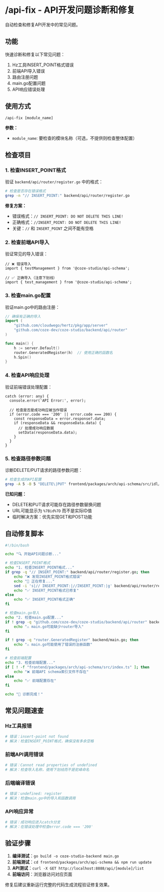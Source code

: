 # /api-fix - API开发问题诊断和修复

自动检查和修复API开发中的常见问题。

## 功能

快速诊断和修复以下常见问题：
1. Hz工具INSERT_POINT格式错误
2. 前端API导入错误
3. 路由注册问题
4. main.go配置问题
5. API响应错误处理

## 使用方式

```
/api-fix [module_name]
```

**参数：**
- `module_name`: 要检查的模块名称（可选，不提供则检查整体配置）

## 检查项目

### 1. 检查INSERT_POINT格式

验证 `backend/api/router/register.go` 中的格式：

```bash
# 检查是否存在错误格式
grep -n "// INSERT_POINT:" backend/api/router/register.go
```

**修复方案：**
- 错误格式：`// INSERT_POINT: DO NOT DELETE THIS LINE!`
- 正确格式：`//INSERT_POINT: DO NOT DELETE THIS LINE!`
- 关键：`//` 和 `INSERT_POINT` 之间不能有空格

### 2. 检查前端API导入

验证常见的导入错误：

```tsx
// ❌ 错误导入
import { testManagement } from '@coze-studio/api-schema';

// ✅ 正确导入（注意下划线）
import { test_management } from '@coze-studio/api-schema';
```

### 3. 检查main.go配置

验证main.go中的路由注册：

```go
// 确保有正确的导入
import (
    "github.com/cloudwego/hertz/pkg/app/server"
    "github.com/coze-dev/coze-studio/backend/api/router"
)

func main() {
    h := server.Default()
    router.GeneratedRegister(h)  // 使用正确的函数名
    h.Spin()
}
```

### 4. 检查API响应处理

验证前端错误处理配置：

```tsx
catch (error: any) {
  console.error('API Error:', error);
  
  // 检查是否是成功响应被当作错误
  if (error.code === '200' || error.code === 200) {
    const responseData = error.response?.data;
    if (responseData && responseData.data) {
      // 处理成功响应数据
      setData(responseData.data);
    }
  }
}
```

### 5. 检查路径参数问题

诊断DELETE/PUT请求的路径参数问题：

```bash
# 检查生成的API配置
grep -A 5 -B 5 "DELETE\|PUT" frontend/packages/arch/api-schema/src/idl/*.ts
```

**已知问题：**
- DELETE和PUT请求可能存在路径参数替换问题
- URL可能显示为 `%7Bid%7D` 而不是实际ID值
- 临时解决方案：优先实现GET和POST功能

## 自动修复脚本

```bash
#!/bin/bash

echo "🔍 开始API问题诊断..."

# 检查INSERT_POINT格式
echo "1. 检查INSERT_POINT格式..."
if grep -q "// INSERT_POINT:" backend/api/router/register.go; then
    echo "❌ 发现INSERT_POINT格式错误"
    echo "🔧 正在修复..."
    sed -i 's|// INSERT_POINT:|//INSERT_POINT:|g' backend/api/router/register.go
    echo "✅ INSERT_POINT格式已修复"
else
    echo "✅ INSERT_POINT格式正确"
fi

# 检查main.go导入
echo "2. 检查main.go配置..."
if ! grep -q "github.com/coze-dev/coze-studio/backend/api/router" backend/main.go; then
    echo "⚠️ main.go可能缺少router导入"
fi

if ! grep -q "router.GeneratedRegister" backend/main.go; then
    echo "⚠️ main.go可能使用了错误的注册函数"
fi

# 检查前端配置
echo "3. 检查前端配置..."
if [ ! -f "frontend/packages/arch/api-schema/src/index.ts" ]; then
    echo "❌ 前端API schema索引文件不存在"
else
    echo "✅ 前端配置存在"
fi

echo "🎉 诊断完成！"
```

## 常见问题速查

### Hz工具报错
```bash
# 错误：insert-point not found
# 解决：检查INSERT_POINT格式，确保没有多余空格
```

### 前端API调用错误
```bash
# 错误：Cannot read properties of undefined
# 解决：检查导入名称，使用下划线而不是驼峰命名
```

### 后端编译错误
```bash
# 错误：undefined: register
# 解决：检查main.go中的导入和函数调用
```

### API响应异常
```bash
# 错误：成功响应进入catch分支
# 解决：在错误处理中检查error.code === '200'
```

## 验证步骤

1. **编译测试**：`go build -o coze-studio-backend main.go`
2. **前端测试**：`cd frontend/packages/arch/api-schema && npm run update`
3. **API测试**：`curl -X GET http://localhost:8888/api/[module]/list`
4. **前端访问**：浏览器访问对应页面

修复后建议重新运行完整的代码生成流程验证修复效果。
